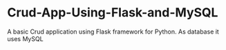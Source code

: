 # Crud-App-Using-Flask-and-MySQL
A basic Crud application using Flask framework for Python. As database it uses MySQL

